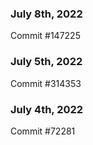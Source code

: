 ### July 8th, 2022

Commit #147225

### July 5th, 2022

Commit #314353


### July 4th, 2022

Commit #72281
